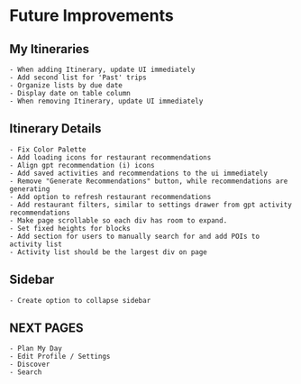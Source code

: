 # Future Improvements

## My Itineraries

    - When adding Itinerary, update UI immediately
    - Add second list for 'Past' trips
    - Organize lists by due date
    - Display date on table column
    - When removing Itinerary, update UI immediately

## Itinerary Details

    - Fix Color Palette
    - Add loading icons for restaurant recommendations
    - Align gpt recommendation (i) icons
    - Add saved activities and recommendations to the ui immediately
    - Remove "Generate Recommendations" button, while recommendations are generating
    - Add option to refresh restaurant recommendations
    - Add restaurant filters, similar to settings drawer from gpt activity recommendations
    - Make page scrollable so each div has room to expand.
    - Set fixed heights for blocks
    - Add section for users to manually search for and add POIs to activity list
    - Activity list should be the largest div on page

## Sidebar

    - Create option to collapse sidebar

## NEXT PAGES

    - Plan My Day
    - Edit Profile / Settings
    - Discover
    - Search
